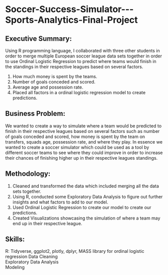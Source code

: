 # Soccer-Success-Simulator---Sports-Analytics-Final-Project
## Executive Summary:
Using R programming language, I collaborated with three other students in order to merge multiple European soccer league data sets together in order to use Ordinal Logistic Regression to predict where teams would finish in the standings in their respective leagues based on several factors.
1. How much money is spent by the teams.
2. Number of goals conceded and scored.
3. Average age and possession rate.
4. Placed all factors in a ordinal logistic regression model to create predictions.

## Business Problem:
We wanted to create a way to simulate where a team would be predicted to finish in their respective leagues based on several factors such as number of goals conceded and scored, how money is spent by the team on transfers, squads age, possession rate, and where they play. In essence we wanted to create a soccer simulator which could be used as a tool by different soccer teams to see where they could improve in order to increase their chances of finishing higher up in their respective leagues standings. 

## Methodology:
1. Cleaned and transformed the data which included merging all the data sets together.
2. Using R, conducted some Exploratory Data Analysis to figure out further insights and what factors to add to our model.
3. Used Ordinal Logistic Regression to create our model to create our predictions.
4. Created Visualizations showcasing the simulation of where a team may end up in their respective league.

## Skills:
R: Tidyverse, ggplot2, plotly, dplyr, MASS library for ordinal logistic regression
Data Cleaning  
Exploratory Data Analysis  
Modeling 
